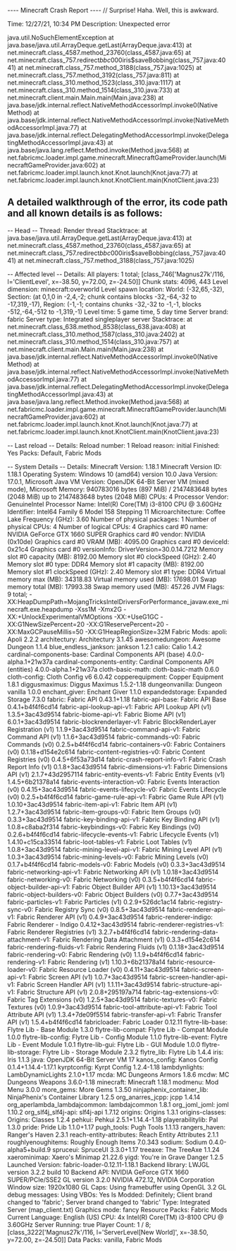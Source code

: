 ---- Minecraft Crash Report ----
// Surprise! Haha. Well, this is awkward.

Time: 12/27/21, 10:34 PM
Description: Unexpected error

java.util.NoSuchElementException
	at java.base/java.util.ArrayDeque.getLast(ArrayDeque.java:413)
	at net.minecraft.class_4587.method_23760(class_4587.java:65)
	at net.minecraft.class_757.redirect$bbc000$iris$saveBobbing(class_757.java:4041)
	at net.minecraft.class_757.method_3188(class_757.java:1025)
	at net.minecraft.class_757.method_3192(class_757.java:811)
	at net.minecraft.class_310.method_1523(class_310.java:1117)
	at net.minecraft.class_310.method_1514(class_310.java:733)
	at net.minecraft.client.main.Main.main(Main.java:238)
	at java.base/jdk.internal.reflect.NativeMethodAccessorImpl.invoke0(Native Method)
	at java.base/jdk.internal.reflect.NativeMethodAccessorImpl.invoke(NativeMethodAccessorImpl.java:77)
	at java.base/jdk.internal.reflect.DelegatingMethodAccessorImpl.invoke(DelegatingMethodAccessorImpl.java:43)
	at java.base/java.lang.reflect.Method.invoke(Method.java:568)
	at net.fabricmc.loader.impl.game.minecraft.MinecraftGameProvider.launch(MinecraftGameProvider.java:602)
	at net.fabricmc.loader.impl.launch.knot.Knot.launch(Knot.java:77)
	at net.fabricmc.loader.impl.launch.knot.KnotClient.main(KnotClient.java:23)


A detailed walkthrough of the error, its code path and all known details is as follows:
---------------------------------------------------------------------------------------

-- Head --
Thread: Render thread
Stacktrace:
	at java.base/java.util.ArrayDeque.getLast(ArrayDeque.java:413)
	at net.minecraft.class_4587.method_23760(class_4587.java:65)
	at net.minecraft.class_757.redirect$bbc000$iris$saveBobbing(class_757.java:4041)
	at net.minecraft.class_757.method_3188(class_757.java:1025)

-- Affected level --
Details:
	All players: 1 total; [class_746['Magnus27k'/116, l='ClientLevel', x=-38.50, y=72.00, z=-24.50]]
	Chunk stats: 4096, 443
	Level dimension: minecraft:overworld
	Level spawn location: World: (-32,65,-32), Section: (at 0,1,0 in -2,4,-2; chunk contains blocks -32,-64,-32 to -17,319,-17), Region: (-1,-1; contains chunks -32,-32 to -1,-1, blocks -512,-64,-512 to -1,319,-1)
	Level time: 5 game time, 5 day time
	Server brand: fabric
	Server type: Integrated singleplayer server
Stacktrace:
	at net.minecraft.class_638.method_8538(class_638.java:408)
	at net.minecraft.class_310.method_1587(class_310.java:2402)
	at net.minecraft.class_310.method_1514(class_310.java:757)
	at net.minecraft.client.main.Main.main(Main.java:238)
	at java.base/jdk.internal.reflect.NativeMethodAccessorImpl.invoke0(Native Method)
	at java.base/jdk.internal.reflect.NativeMethodAccessorImpl.invoke(NativeMethodAccessorImpl.java:77)
	at java.base/jdk.internal.reflect.DelegatingMethodAccessorImpl.invoke(DelegatingMethodAccessorImpl.java:43)
	at java.base/java.lang.reflect.Method.invoke(Method.java:568)
	at net.fabricmc.loader.impl.game.minecraft.MinecraftGameProvider.launch(MinecraftGameProvider.java:602)
	at net.fabricmc.loader.impl.launch.knot.Knot.launch(Knot.java:77)
	at net.fabricmc.loader.impl.launch.knot.KnotClient.main(KnotClient.java:23)

-- Last reload --
Details:
	Reload number: 1
	Reload reason: initial
	Finished: Yes
	Packs: Default, Fabric Mods

-- System Details --
Details:
	Minecraft Version: 1.18.1
	Minecraft Version ID: 1.18.1
	Operating System: Windows 10 (amd64) version 10.0
	Java Version: 17.0.1, Microsoft
	Java VM Version: OpenJDK 64-Bit Server VM (mixed mode), Microsoft
	Memory: 940783016 bytes (897 MiB) / 2147483648 bytes (2048 MiB) up to 2147483648 bytes (2048 MiB)
	CPUs: 4
	Processor Vendor: GenuineIntel
	Processor Name: Intel(R) Core(TM) i3-8100 CPU @ 3.60GHz
	Identifier: Intel64 Family 6 Model 158 Stepping 11
	Microarchitecture: Coffee Lake
	Frequency (GHz): 3.60
	Number of physical packages: 1
	Number of physical CPUs: 4
	Number of logical CPUs: 4
	Graphics card #0 name: NVIDIA GeForce GTX 1660 SUPER
	Graphics card #0 vendor: NVIDIA (0x10de)
	Graphics card #0 VRAM (MB): 4095.00
	Graphics card #0 deviceId: 0x21c4
	Graphics card #0 versionInfo: DriverVersion=30.0.14.7212
	Memory slot #0 capacity (MB): 8192.00
	Memory slot #0 clockSpeed (GHz): 2.40
	Memory slot #0 type: DDR4
	Memory slot #1 capacity (MB): 8192.00
	Memory slot #1 clockSpeed (GHz): 2.40
	Memory slot #1 type: DDR4
	Virtual memory max (MB): 34318.83
	Virtual memory used (MB): 17698.01
	Swap memory total (MB): 17993.38
	Swap memory used (MB): 457.26
	JVM Flags: 9 total; -XX:HeapDumpPath=MojangTricksIntelDriversForPerformance_javaw.exe_minecraft.exe.heapdump -Xss1M -Xmx2G -XX:+UnlockExperimentalVMOptions -XX:+UseG1GC -XX:G1NewSizePercent=20 -XX:G1ReservePercent=20 -XX:MaxGCPauseMillis=50 -XX:G1HeapRegionSize=32M
	Fabric Mods: 
		apoli: Apoli 2.2.2
		architectury: Architectury 3.1.45
		awesomedungeon: Awesome Dungeon 1.1.4
		blue_endless_jankson: jankson 1.2.1
		calio: Calio 1.4.2
		cardinal-components-base: Cardinal Components API (base) 4.0.0-alpha.1+21w37a
		cardinal-components-entity: Cardinal Components API (entities) 4.0.0-alpha.1+21w37a
		cloth-basic-math: cloth-basic-math 0.6.0
		cloth-config: Cloth Config v6 6.0.42
		copperequipment: Copper Equipment 1.8.1
		diggusmaximus: Diggus Maximus 1.5.2-1.18
		dungeonvanilla: Dungeon vanilla 1.0.0
		enchant_giver: Enchant Giver 1.1.0
		expandedstorage: Expanded Storage 7.3.0
		fabric: Fabric API 0.43.1+1.18
		fabric-api-base: Fabric API Base 0.4.1+b4f4f6cd14
		fabric-api-lookup-api-v1: Fabric API Lookup API (v1) 1.3.5+3ac43d9514
		fabric-biome-api-v1: Fabric Biome API (v1) 6.0.1+3ac43d9514
		fabric-blockrenderlayer-v1: Fabric BlockRenderLayer Registration (v1) 1.1.9+3ac43d9514
		fabric-command-api-v1: Fabric Command API (v1) 1.1.6+3ac43d9514
		fabric-commands-v0: Fabric Commands (v0) 0.2.5+b4f4f6cd14
		fabric-containers-v0: Fabric Containers (v0) 0.1.18+d154e2c614
		fabric-content-registries-v0: Fabric Content Registries (v0) 0.4.5+6f53a73d14
		fabric-crash-report-info-v1: Fabric Crash Report Info (v1) 0.1.8+3ac43d9514
		fabric-dimensions-v1: Fabric Dimensions API (v1) 2.1.7+43d2957114
		fabric-entity-events-v1: Fabric Entity Events (v1) 1.4.5+6b21378a14
		fabric-events-interaction-v0: Fabric Events Interaction (v0) 0.4.15+3ac43d9514
		fabric-events-lifecycle-v0: Fabric Events Lifecycle (v0) 0.2.5+b4f4f6cd14
		fabric-game-rule-api-v1: Fabric Game Rule API (v1) 1.0.10+3ac43d9514
		fabric-item-api-v1: Fabric Item API (v1) 1.2.7+3ac43d9514
		fabric-item-groups-v0: Fabric Item Groups (v0) 0.3.3+3ac43d9514
		fabric-key-binding-api-v1: Fabric Key Binding API (v1) 1.0.8+c8aba2f314
		fabric-keybindings-v0: Fabric Key Bindings (v0) 0.2.6+b4f4f6cd14
		fabric-lifecycle-events-v1: Fabric Lifecycle Events (v1) 1.4.10+c15ca33514
		fabric-loot-tables-v1: Fabric Loot Tables (v1) 1.0.8+3ac43d9514
		fabric-mining-level-api-v1: Fabric Mining Level API (v1) 1.0.3+3ac43d9514
		fabric-mining-levels-v0: Fabric Mining Levels (v0) 0.1.7+b4f4f6cd14
		fabric-models-v0: Fabric Models (v0) 0.3.3+3ac43d9514
		fabric-networking-api-v1: Fabric Networking API (v1) 1.0.18+3ac43d9514
		fabric-networking-v0: Fabric Networking (v0) 0.3.5+b4f4f6cd14
		fabric-object-builder-api-v1: Fabric Object Builder API (v1) 1.10.13+3ac43d9514
		fabric-object-builders-v0: Fabric Object Builders (v0) 0.7.7+3ac43d9514
		fabric-particles-v1: Fabric Particles (v1) 0.2.9+526dc1ac14
		fabric-registry-sync-v0: Fabric Registry Sync (v0) 0.8.5+3ac43d9514
		fabric-renderer-api-v1: Fabric Renderer API (v1) 0.4.9+3ac43d9514
		fabric-renderer-indigo: Fabric Renderer - Indigo 0.4.12+3ac43d9514
		fabric-renderer-registries-v1: Fabric Renderer Registries (v1) 3.2.7+b4f4f6cd14
		fabric-rendering-data-attachment-v1: Fabric Rendering Data Attachment (v1) 0.3.3+d154e2c614
		fabric-rendering-fluids-v1: Fabric Rendering Fluids (v1) 0.1.18+3ac43d9514
		fabric-rendering-v0: Fabric Rendering (v0) 1.1.9+b4f4f6cd14
		fabric-rendering-v1: Fabric Rendering (v1) 1.10.3+6b21378a14
		fabric-resource-loader-v0: Fabric Resource Loader (v0) 0.4.11+3ac43d9514
		fabric-screen-api-v1: Fabric Screen API (v1) 1.0.7+3ac43d9514
		fabric-screen-handler-api-v1: Fabric Screen Handler API (v1) 1.1.11+3ac43d9514
		fabric-structure-api-v1: Fabric Structure API (v1) 2.0.8+295197a714
		fabric-tag-extensions-v0: Fabric Tag Extensions (v0) 1.2.5+3ac43d9514
		fabric-textures-v0: Fabric Textures (v0) 1.0.9+3ac43d9514
		fabric-tool-attribute-api-v1: Fabric Tool Attribute API (v1) 1.3.4+7de09f5514
		fabric-transfer-api-v1: Fabric Transfer API (v1) 1.5.4+b4f4f6cd14
		fabricloader: Fabric Loader 0.12.11
		flytre-lib-base: Flytre Lib - Base Module 1.3.0
		flytre-lib-compat: Flytre Lib - Compat Module 1.0.0
		flytre-lib-config: Flytre Lib - Config Module 1.1.0
		flytre-lib-event: Flytre Lib - Event Module 1.0.1
		flytre-lib-gui: Flytre Lib - GUI Module 1.0.0
		flytre-lib-storage: Flytre Lib - Storage Module 2.3.2
		flytre_lib: Flytre Lib 1.4.4
		iris: Iris 1.1.3
		java: OpenJDK 64-Bit Server VM 17
		kanos_config: Kanos Config 0.1.4+1.14.4-1.17.1
		kyrptconfig: Kyrpt Config 1.2.4-1.18
		lambdynlights: LambDynamicLights 2.1.0+1.17
		mcda: MC Dungeons Armors 1.8.6
		mcdw: MC Dungeons Weapons 3.6.0-1.18
		minecraft: Minecraft 1.18.1
		modmenu: Mod Menu 3.0.0
		more_gems: More Gems 1.3.50
		ninjaphenix_container_lib: NinjaPhenix's Container Library 1.2.5
		org_anarres_jcpp: jcpp 1.4.14
		org_aperlambda_lambdajcommon: lambdajcommon 1.8.1
		org_joml_joml: joml 1.10.2
		org_slf4j_slf4j-api: slf4j-api 1.7.12
		origins: Origins 1.3.1
		origins-classes: Origins: Classes 1.2.4
		pehkui: Pehkui 2.5.1+1.14.4-1.18
		playerabilitylib: Pal 1.3.0
		pride: Pride Lib 1.1.0+1.17
		pugh_tools: Pugh Tools 1.1.13
		rangers_haven: Ranger's Haven 2.3.1
		reach-entity-attributes: Reach Entity Attributes 2.1.1
		roughlyenoughitems: Roughly Enough Items 7.0.343
		sodium: Sodium 0.4.0-alpha5+build.9
		spruceui: SpruceUI 3.3.0+1.17
		treeaxe: The TreeAxe 1.1.24
		xaerominimap: Xaero's Minimap 21.22.6
		yigd: You're in Grave Danger 1.2.5
	Launched Version: fabric-loader-0.12.11-1.18.1
	Backend library: LWJGL version 3.2.2 build 10
	Backend API: NVIDIA GeForce GTX 1660 SUPER/PCIe/SSE2 GL version 3.2.0 NVIDIA 472.12, NVIDIA Corporation
	Window size: 1920x1080
	GL Caps: Using framebuffer using OpenGL 3.2
	GL debug messages: 
	Using VBOs: Yes
	Is Modded: Definitely; Client brand changed to 'fabric'; Server brand changed to 'fabric'
	Type: Integrated Server (map_client.txt)
	Graphics mode: fancy
	Resource Packs: Fabric Mods
	Current Language: English (US)
	CPU: 4x Intel(R) Core(TM) i3-8100 CPU @ 3.60GHz
	Server Running: true
	Player Count: 1 / 8; [class_3222['Magnus27k'/116, l='ServerLevel[New World]', x=-38.50, y=72.00, z=-24.50]]
	Data Packs: vanilla, Fabric Mods
